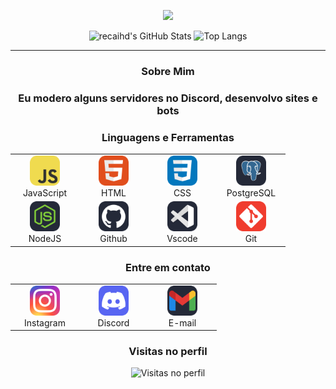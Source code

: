<!-- redminzinhoooo -->

<p align="center">
<img src="https://i.postimg.cc/kG5vRKxj/Untitled-Project-3.jpg" />
</p>



<div align="center">


<img src="https://github-readme-stats.vercel.app/api?username=recaihd&show_icons=true&theme=tokyonight&hide=prs,issues&count_private=true" height="180" alt="recaihd's GitHub Stats" />




<img src="https://github-readme-stats.vercel.app/api/top-langs/?username=recaihd&layout=compact&theme=tokyonight" height="180" alt="Top Langs" />

</div>

---
<h3 align="center">
Sobre Mim
</p>

<h3 align="center">

  Eu modero alguns servidores no Discord, desenvolvo sites e bots
</p>


<h3 align="center">
  Linguagens e Ferramentas
</h3>





<div align="center">
  <table>
    <tr>
      <td align="center" width="96">
        <img src="https://github.com/tandpfun/skill-icons/raw/main/icons/JavaScript.svg" width="48" height="48" alt="JavaScript" />
        <br>JavaScript
      </td>
      <td align="center" width="96">
        <img src="https://github.com/tandpfun/skill-icons/raw/main/icons/HTML.svg" width="48" height="48" alt="HTML" />
        <br>HTML
      </td>
      <td align="center" width="96">
        <img src="https://github.com/tandpfun/skill-icons/raw/main/icons/CSS.svg" width="48" height="48" alt="CSS" />
        <br>CSS
      </td>
       <td align="center" width="96">
        <img src="https://raw.githubusercontent.com/tandpfun/skill-icons/main/icons/PostgreSQL-Dark.svg" width="48" height="48" alt="PostgreSQL" />
        <br>PostgreSQL
      </td>
    </tr>
    <tr>
                 <td align="center" width="96">
        <img src="https://raw.githubusercontent.com/tandpfun/skill-icons/main/icons/NodeJS-Dark.svg" width="48" height="48" alt="NodeJS" />
        <br>NodeJS
      <td align="center" width="96">
        <img src="https://github.com/tandpfun/skill-icons/raw/main/icons/Github-Dark.svg" width="48" height="48" alt="Github" />
        <br>Github
      </td>
      <td align="center" width="96">
        <img src="https://github.com/tandpfun/skill-icons/raw/main/icons/VSCode-Dark.svg" width="48" height="48" alt="Vscode" />
        <br>Vscode
      </td>
            <td align="center" width="96">
        <img src="https://raw.githubusercontent.com/tandpfun/skill-icons/main/icons/Git.svg" width="48" height="48" alt="Git" />
        <br>Git
      </td>
    </tr>
  </table>
</div>


<h3 align="center">
  Entre em contato
</h3>


<div align="center">
  <table>
    <tr>
      <td align="center" width="96">
        <a href="https://instagram.com/recaihd" target="_blank">
          <img src="https://raw.githubusercontent.com/tandpfun/skill-icons/main/icons/Instagram.svg" width="48" height="48" alt="Instagram" />
        </a>
        <br>Instagram
      </td>
      <td align="center" width="96">
        <a href="https://discord.com/invite/UNuYBvZREC" target="_blank">
          <img src="https://raw.githubusercontent.com/tandpfun/skill-icons/main/icons/Discord.svg" width="48" height="48" alt="Discord" />
        </a>
        <br>Discord
      </td>
      <td align="center" width="96">
        <a href="mailto:ricardosousapixtudo@gmail.com">
          <img src="https://raw.githubusercontent.com/tandpfun/skill-icons/main/icons/Gmail-Dark.svg" width="48" height="48" alt="E-mail" />
        </a>
        <br>E-mail
      </td>
    </tr>
  </table>
</div>

<h3 align="center">
  Visitas no perfil
</h3>

<p align="center">
  <img src="https://komarev.com/ghpvc/?username=RecaiHD&style=flat-square&color=blue" alt="Visitas no perfil"/>
</p>
